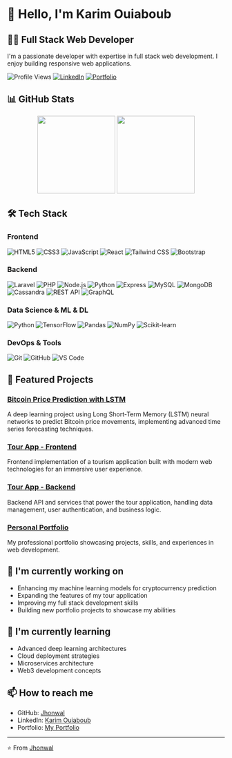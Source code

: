 # 👋 Hello, I'm Karim Ouiaboub

## 👨‍💻 Full Stack Web Developer 

I'm a passionate developer with expertise in full stack web development. I enjoy building responsive web applications.

![Profile Views](https://komarev.com/ghpvc/?username=Jhonwal&color=brightgreen)
[![LinkedIn](https://img.shields.io/badge/LinkedIn-Connect-blue)](https://linkedin.com/in/karim-ouiaboub-136178283)
[![Portfolio](https://img.shields.io/badge/Portfolio-Visit-success)](https://waguer-portfolio.netlify.app/)

## 📊 GitHub Stats

<div align="center">
  <img height="180em" src="https://github-readme-stats.vercel.app/api?username=Jhonwal&show_icons=true&theme=radical" />
  <img height="180em" src="https://github-readme-stats.vercel.app/api/top-langs/?username=Jhonwal&layout=compact&theme=radical" />
</div>

## 🛠️ Tech Stack

### Frontend
![HTML5](https://img.shields.io/badge/-HTML5-E34F26?style=flat-square&logo=html5&logoColor=white)
![CSS3](https://img.shields.io/badge/-CSS3-1572B6?style=flat-square&logo=css3&logoColor=white)
![JavaScript](https://img.shields.io/badge/-JavaScript-F7DF1E?style=flat-square&logo=javascript&logoColor=black)
![React](https://img.shields.io/badge/-React-61DAFB?style=flat-square&logo=react&logoColor=black)
![Tailwind CSS](https://img.shields.io/badge/-Tailwind_CSS-38B2AC?style=flat-square&logo=tailwind-css&logoColor=white)
![Bootstrap](https://img.shields.io/badge/-Bootstrap-7952B3?style=flat-square&logo=bootstrap&logoColor=white)

### Backend
![Laravel](https://img.shields.io/badge/-Laravel-FF2D20?style=flat-square&logo=laravel&logoColor=white)
![PHP](https://img.shields.io/badge/-PHP-777BB4?style=flat-square&logo=php&logoColor=white)
![Node.js](https://img.shields.io/badge/-Node.js-339933?style=flat-square&logo=node.js&logoColor=white)
![Python](https://img.shields.io/badge/-Python-3776AB?style=flat-square&logo=python&logoColor=white)
![Express](https://img.shields.io/badge/-Express-000000?style=flat-square&logo=express&logoColor=white)
![MySQL](https://img.shields.io/badge/-MySQL-4479A1?style=flat-square&logo=mysql&logoColor=white)
![MongoDB](https://img.shields.io/badge/-MongoDB-47A248?style=flat-square&logo=mongodb&logoColor=white)
![Cassandra](https://img.shields.io/badge/-Cassandra-1287B1?style=flat-square&logo=apache-cassandra&logoColor=white)
![REST API](https://img.shields.io/badge/-REST_API-FF6C37?style=flat-square&logo=rest&logoColor=white)
![GraphQL](https://img.shields.io/badge/-GraphQL-E10098?style=flat-square&logo=graphql&logoColor=white)

### Data Science & ML & DL
![Python](https://img.shields.io/badge/-Python-3776AB?style=flat-square&logo=python&logoColor=white)
![TensorFlow](https://img.shields.io/badge/-TensorFlow-FF6F00?style=flat-square&logo=tensorflow&logoColor=white)
![Pandas](https://img.shields.io/badge/-Pandas-150458?style=flat-square&logo=pandas&logoColor=white)
![NumPy](https://img.shields.io/badge/-NumPy-013243?style=flat-square&logo=numpy&logoColor=white)
![Scikit-learn](https://img.shields.io/badge/-Scikit_learn-F7931E?style=flat-square&logo=scikit-learn&logoColor=white)

### DevOps & Tools
![Git](https://img.shields.io/badge/-Git-F05032?style=flat-square&logo=git&logoColor=white)
![GitHub](https://img.shields.io/badge/-GitHub-181717?style=flat-square&logo=github&logoColor=white)
![VS Code](https://img.shields.io/badge/-VS%20Code-007ACC?style=flat-square&logo=visual-studio-code&logoColor=white)

## 💼 Featured Projects

### [Bitcoin Price Prediction with LSTM](https://github.com/Jhonwal/deep-learning-lstm-btc-predict)
A deep learning project using Long Short-Term Memory (LSTM) neural networks to predict Bitcoin price movements, implementing advanced time series forecasting techniques.

### [Tour App - Frontend](https://github.com/Jhonwal/tour-frontend)
Frontend implementation of a tourism application built with modern web technologies for an immersive user experience.

### [Tour App - Backend](https://github.com/Jhonwal/tour-backend)
Backend API and services that power the tour application, handling data management, user authentication, and business logic.

### [Personal Portfolio](https://github.com/Jhonwal/my-portfolio)
My professional portfolio showcasing projects, skills, and experiences in web development.

## 🔭 I'm currently working on

- Enhancing my machine learning models for cryptocurrency prediction
- Expanding the features of my tour application
- Improving my full stack development skills
- Building new portfolio projects to showcase my abilities

## 🌱 I'm currently learning

- Advanced deep learning architectures
- Cloud deployment strategies
- Microservices architecture
- Web3 development concepts

## 📫 How to reach me

- GitHub: [Jhonwal](https://github.com/Jhonwal)
- LinkedIn: [Karim Ouiaboub](https://linkedin.com/in/karim-ouiaboub)
- Portfolio: [My Portfolio](https://github.com/Jhonwal/my-portfolio)

---

⭐️ From [Jhonwal](https://github.com/Jhonwal)

